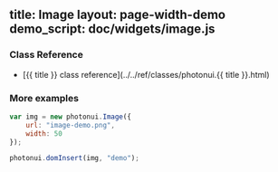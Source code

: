 title: Image
layout: page-width-demo
demo_script: doc/widgets/image.js
---

### Class Reference

* [{{ title }} class reference](../../ref/classes/photonui.{{ title }}.html)


### More examples

```javascript
var img = new photonui.Image({
    url: "image-demo.png",
    width: 50
});

photonui.domInsert(img, "demo");
```


